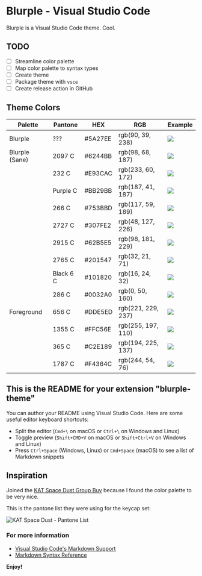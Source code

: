 # Blurple - Visual Studio Code

Blurple is a Visual Studio Code theme. Cool.

## TODO

- [ ] Streamline color palette
- [ ] Map color palette to syntax types
- [ ] Create theme
- [ ] Package theme with `vsce`
- [ ] Create release action in GitHub

## Theme Colors

| Palette        | Pantone   | HEX     | RGB                | Example                                           |
| -------------- | --------- | ------- | ------------------ | ------------------------------------------------- |
| Blurple        | ???       | #5A27EE | rgb(90, 39, 238)   | ![](https://via.placeholder.com/32/5A27EE/5A27EE) |
| Blurple (Sane) | 2097 C    | #6244BB | rgb(98, 68, 187)   | ![](https://via.placeholder.com/32/6244BB/6244BB) |
|                | 232 C     | #E93CAC | rgb(233, 60, 172)  | ![](https://via.placeholder.com/32/E93CAC/E93CAC) |
|                | Purple C  | #BB29BB | rgb(187, 41, 187)  | ![](https://via.placeholder.com/32/BB29BB/BB29BB) |
|                | 266 C     | #753BBD | rgb(117, 59, 189)  | ![](https://via.placeholder.com/32/753BBD/753BBD) |
|                | 2727 C    | #307FE2 | rgb(48, 127, 226)  | ![](https://via.placeholder.com/32/307FE2/307FE2) |
|                | 2915 C    | #62B5E5 | rgb(98, 181, 229)  | ![](https://via.placeholder.com/32/62B5E5/62B5E5) |
|                | 2765 C    | #201547 | rgb(32, 21, 71)    | ![](https://via.placeholder.com/32/201547/201547) |
|                | Black 6 C | #101820 | rgb(16, 24, 32)    | ![](https://via.placeholder.com/32/101820/101820) |
|                | 286 C     | #0032A0 | rgb(0, 50, 160)    | ![](https://via.placeholder.com/32/0032A0/0032A0) |
| Foreground     | 656 C     | #DDE5ED | rgb(221, 229, 237) | ![](https://via.placeholder.com/32/DDE5ED/DDE5ED) |
|                | 1355 C    | #FFC56E | rgb(255, 197, 110) | ![](https://via.placeholder.com/32/FFC56E/FFC56E) |
|                | 365 C     | #C2E189 | rgb(194, 225, 137) | ![](https://via.placeholder.com/32/C2E189/C2E189) |
|                | 1787 C    | #F4364C | rgb(244, 54, 76)   | ![](https://via.placeholder.com/32/F4364C/F4364C) |

## This is the README for your extension "blurple-theme"

You can author your README using Visual Studio Code. Here are some useful editor keyboard shortcuts:

- Split the editor (`Cmd+\` on macOS or `Ctrl+\` on Windows and Linux)
- Toggle preview (`Shift+CMD+V` on macOS or `Shift+Ctrl+V` on Windows and Linux)
- Press `Ctrl+Space` (Windows, Linux) or `Cmd+Space` (macOS) to see a list of Markdown snippets

## Inspiration

Joined the [KAT Space Dust Group Buy](https://geekhack.org/index.php?topic=107942.0) because I found the color palette to be very nice.

This is the pantone list they were using for the keycap set:

![KAT Space Dust - Pantone List](https://i.imgur.com/E2rt5VA.png)

### For more information

- [Visual Studio Code's Markdown Support](http://code.visualstudio.com/docs/languages/markdown)
- [Markdown Syntax Reference](https://help.github.com/articles/markdown-basics/)

**Enjoy!**

